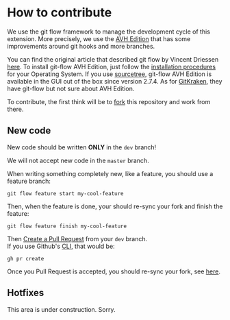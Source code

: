 # How to contribute

We use the git flow framework to manage the development cycle of this extension. More precisely, we use the [AVH Edition](https://github.com/petervanderdoes/gitflow-avh) that has some improvements around git hooks and more branches.

You can find the original article that described git flow by Vincent Driessen [here](https://nvie.com/posts/a-successful-git-branching-model). To install git-flow AVH Edition, just follow the [installation procedures](https://github.com/petervanderdoes/gitflow-avh/wiki/Installation) for your Operating System. If you use [sourcetree](https://www.sourcetreeapp.com), git-flow AVH Edition is available in the GUI out of the box since version 2.7.4. As for [GitKraken](https://gitkraken.com), they have git-flow but not sure about AVH Edition.

To contribute, the first think will be to [fork](https://help.github.com/en/github/collaborating-with-issues-and-pull-requests/working-with-forks) this repository and work from there.

## New code

New code should be written **ONLY** in the `dev` branch!

We will not accept new code in the `master` branch.

When writing something completely new, like a feature, you should use a feature branch:  
```console
git flow feature start my-cool-feature
```

Then, when the feature is done, your should re-sync your fork and finish the feature:  
```console
git flow feature finish my-cool-feature
```

Then [Create a Pull Request](https://help.github.com/en/github/collaborating-with-issues-and-pull-requests/creating-a-pull-request) from your `dev` branch.  
If you use Github's [CLI](cli.github.com), that would be:
```console
gh pr create
```

Once you Pull Request is accepted, you should re-sync your fork, see [here](https://help.github.com/en/github/collaborating-with-issues-and-pull-requests/syncing-a-fork).

## Hotfixes

This area is under construction. Sorry.
